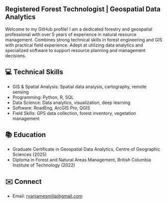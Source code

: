 ## Registered Forest Technologist | Geospatial Data Analytics

Welcome to my GitHub profile! I am a dedicated forestry and geospatial professional with over 5 years of experience in natural resource management. Combines strong technical skills in forest engineering and GIS with practical field experience. Adept at utilizing data analytics and specialized software to support resource planning and management decisions.

## 💻 Technical Skills
- GIS & Spatial Analysis: Spatial data analysis, cartography, remote sensing
- Programming: Python, R, SQL
- Data Science: Data analytics, visualization, deep learning
- Software: RoadEng, ArcGIS Pro, QGIS
- Field Skills: GPS data collection, forest inventory, vegetation management

## 📚 Education
- Graduate Certificate in Geospatial Data Analytics, Centre of Geographic Sciences (2025)
- Diploma in Forest and Natural Areas Management, British Columbia Institute of Technology (2022)

## ✉️ Connect
- Email: ryanjamesmilia@gmail.com


